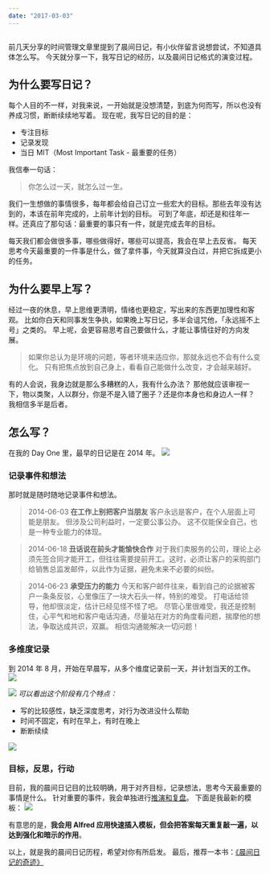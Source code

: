 ```yaml
---
date: "2017-03-03"
---
```


<img src="/_image/2017-03-03-11-17-29.jpg" alt="">

前几天分享的时间管理文章里提到了晨间日记，有小伙伴留言说想尝试，不知道具体怎么写。
今天就分享一下，我写日记的经历，以及晨间日记格式的演变过程。

## 为什么要写日记？

每个人目的不一样，对我来说，一开始就是没想清楚，到底为何而写，所以也没有养成习惯，断断续续地写着。
现在呢，我写日记的目的是：

-   专注目标
-   记录发现
-   当日 MIT（Most Important Task - 最重要的任务）

我信奉一句话：

> 你怎么过一天，就怎么过一生。

我们一生想做的事情很多，每年都会给自己订立一些宏大的目标。那些去年没有达到的，本该在前年完成的，上前年计划的目标。
可到了年底，却还是和往年一样。还真应了那句话：最重要的事只有一件，就是完成去年的目标。

每天我们都会做很多事，哪些做得好，哪些可以提高，我会在早上去反省。
每天思考今天最重要的一件事是什么，做了拿件事，今天就算没白过，并把它拆成更小的任务。

## 为什么要早上写？

经过一夜的休息，早上思维更清明，情绪也更稳定，写出来的东西更加理性和客观。
比如你白天和同事发生争执，如果晚上写日记，多半会诅咒他，「永远摇不上号」之类的。
早上呢，会更容易思考自己要做什么，才能让事情往好的方向发展。

> 如果你总认为是环境的问题，等者环境来适应你，那就永远也不会有什么变化。
> 只有把焦点放到自己身上，看看自己能做什么改变，才会越来越好。

有的人会说，我身边就是那么多糟糕的人，我有什么办法？
那他就应该审视一下，物以类聚，人以群分，你是不是入错了圈子？还是你本身也和身边人一样？
我相信多半是后者。

## 怎么写？

在我的 Day One 里，最早的日记是在 2014 年。
![](/_image/2017-03-03-11-13-17.jpg)

### 记录事件和想法

那时就是随时随地记录事件和想法。

> 2014-06-03
> **在工作上别把客户当朋友**
> 客户永远是客户，在个人层面上可能是朋友。
> 但涉及公司利益时，一定要公事公办。
> 这不仅能保全自己，也是一种专业能力的体现。

> 2014-06-18
> **丑话说在前头才能愉快合作**
> 对于我们卖服务的公司，理论上必须先签合同才能开工，但往往需要提前开工。这时，必须让客户的采购部门给销售总监发邮件，以此作为证据，避免未来不必要的纠纷。

> 2014-06-23
> **承受压力的能力**
> 今天和客户邮件往来，看到自己的论据被客户一条条反驳，心里像压了一块大石头一样，特别的难受。
> 打电话给领导，他却很淡定，估计已经见怪不怪了吧。
> 尽管心里很难受，我还是控制住，心平气和地和客户电话沟通，尽量站在对方的角度看问题，揣摩他的想法，争取达成共识，双赢。
> 相信沟通能解决一切问题！

### 多维度记录

到 2014 年 8 月，开始在早晨写，从多个维度记录前一天，并计划当天的工作。
![](/_image/2017-03-03-11-15-22.jpg)

![](/_image/2017-03-03-11-17-29.jpg)
_可以看出这个阶段有几个特点：_

-   写的比较感性，缺乏深度思考，对行为改进没什么帮助
-   时间不固定，有时在早上，有时在晚上
-   断断续续

![](/_image/2017-03-03-11-24-05.jpg)

### 目标，反思，行动

目前，我的晨间日记目的比较明确，用于对齐目标，记录想法，思考今天最重要的事情是什么。
针对重要的事件，我会单独进行[推演和复盘](http://www.jianshu.com/p/3be0964d3f40)。
下面是我最新的模板：
![](/_image/2017-03-03-18-51-25.jpg)

有意思的是，**我会用 Alfred 应用快速插入模板，但会把答案每天重复敲一遍，以达到强化和暗示的作用**。

以上，就是我的晨间日记历程，希望对你有所启发。
最后，推荐一本书：[《晨间日记的奇迹》](https://book.douban.com/subject/3744041/)
